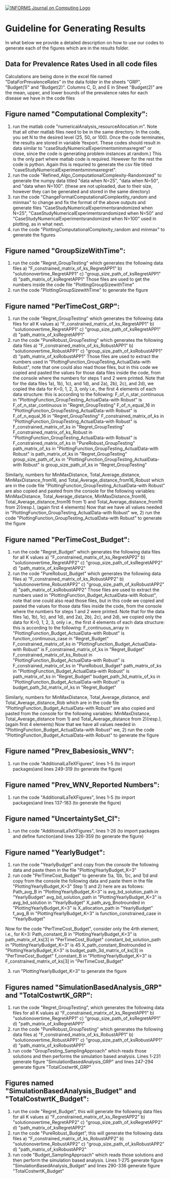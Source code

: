 [![INFORMS Journal on Computing Logo](https://INFORMSJoC.github.io/logos/INFORMS_Journal_on_Computing_Header.jpg)](https://pubsonline.informs.org/journal/ijoc)

# Guideline for Generating Results

In what below we provide a detailed description on how to use our codes to generate each of the figures which are in the results folder.

## Data for Prevalence Rates Used in all code files
Calculations are being done in the excel file named "DataForPrevalenceRates" in the data folder in the sheets "GRP", "Budget(1)" and "Budget(2)".
Columns C, D, and E in Sheet "Budget(2)" are the mean, upper, and lower bounds of the prevalence rates for each disease we have in the code files



## Figure named "Computational Complexity":
1) run the matlab code "numericalAnalysis_resourceAllocation.m". Note that all other matlab files need to be in the same directory.
In the code, you set N to the desired level (25, 50, or 100). Once the code terminates, the results are stored in variable Yexport. 
These codes should result in data similar to "caseStudyNumericalExperimentsminmaxregret" or close, since the code is generating problem instances at random.)
This is the only part where matlab code is required. However for the rest the code is python.
Again this is requried to generate the csv file titled "caseStudyNumericalExperimentsminmaxregret".
2) run the code "Refined_Algo_ComputationalComplexity-Randomized" to generate the numpy data titled "data when N=25", "data when N=50", and "data when N=100". (these are not uploaded,
due to their size, however they can be generated and stored in the same directory)
3) run the code "ChangeFormatComputationalComplextity_random and minmax" to change and fix the format of the above outputs and generate
files "CaseStudyNumericalExperimentsrandomized when N=25", "CaseStudyNumericalExperimentsrandomized when N=50" and 
"CaseStudyNumericalExperimentsrandomized when N=100" used in plotting, as in what next.
4) run the code "PlottingComputationalComplexity_random and minmax" to generate the figures


## Figure named "GroupSizeWithTime":
1) run the code "Regret_GroupTesting" which generates the following data files 
 a) "F_constrained_matrix_of_ks_RegretAPP1"
 b) "solutionovertime_RegretAPP1"
 c) "group_size_path_of_ksRegretAPP1"
 d) "path_matrix_of_ksRegretAPP1"
Those files are used to get the numbers inside the code file "PlottingGroupSizewithTime"
2) run the code "PlottingGroupSizewithTime" to generate the figure


## Figure named "PerTimeCost_GRP":
1) run the code "Regret_GroupTesting" which generates the following data files for all K values
 a) "F_constrained_matrix_of_ks_RegretAPP1"
 b) "solutionovertime_RegretAPP1"
 c) "group_size_path_of_ksRegretAPP1"
 d) "path_matrix_of_ksRegretAPP1"
2) run the code "PureRobust_GroupTesting" which generates the following data files 
 a) "F_constrained_matrix_of_ks_RobustAPP1"
 b) "solutionovertime_RobustAPP1"
 c) "group_size_path_of_ksRobustAPP1"
 d) "path_matrix_of_ksRobustAPP1"
Those files are used to extract the numbers used in "PlottingFunction_GroupTesting_ActualData-with Robust", note that one could also read those files,
but in this code we copied and pasted the values for those data files inside the code, from the console where the numbers for steps 1 and 2 were printed.
Note that for the data files 1a), 1b), 1c), and 1d), and 2a), 2b), 2c), and 2d), 
we copied the data for K=0, 1, 2, 3, only i.e., the first 4 elements of each data structure: this is according to the following:
F_of_n_star_continuous in "PlottingFunction_GroupTesting_ActualData-with Robust" is F_of_n_star_continuous in "Regret_GroupTesting"
F_of_n_equal_16 in "PlottingFunction_GroupTesting_ActualData-with Robust" is F_of_n_equal_16 in "Regret_GroupTesting"
F_constrained_matrix_of_ks in "PlottingFunction_GroupTesting_ActualData-with Robust" is F_constrained_matrix_of_ks in "Regret_GroupTesting"
F_constrained_matrix_of_ks_Robust in "PlottingFunction_GroupTesting_ActualData-with Robust" is F_constrained_matrix_of_ks in "PureRobust_GroupTesting"
path_matrix_of_ks in "PlottingFunction_GroupTesting_ActualData-with Robust" is path_matrix_of_ks in "Regret_GroupTesting"
group_size_path_of_ks in "PlottingFunction_GroupTesting_ActualData-with Robust" is group_size_path_of_ks in "Regret_GroupTesting"

Similarly, numbers for MinMaxDistance, Total_Average_distance, MinMaxDistance_from16, and Total_Average_distance_from16_Robust which are in 
the code file "PlottingFunction_GroupTesting_ActualData-with Robust" are also copied and pasted from the console 
for the following variables: MinMaxDistance, Total_Average_distance, MinMaxDistance_from16, Total_Average_distance_from16
from 1) and Total_Average_distance_from16 from 2)(resp.), (again first 4 elements)
Now that we have all values needed in "PlottingFunction_GroupTesting_ActualData-with Robust" we,
2) run the code "PlottingFunction_GroupTesting_ActualData-with Robust" to generate the figure



## Figure named "PerTimeCost_Budget":
1) run the code "Regret_Budget" which generates the following data files for all K values
 a) "F_constrained_matrix_of_ks_RegretAPP2"
 b) "solutionovertime_RegretAPP2"
 c) "group_size_path_of_ksRegretAPP2"
 d) "path_matrix_of_ksRegretAPP2"
2) run the code "PureRobust_Budget" which generates the following data files 
 a) "F_constrained_matrix_of_ks_RobustAPP2"
 b) "solutionovertime_RobustAPP2"
 c) "group_size_path_of_ksRobustAPP2"
 d) "path_matrix_of_ksRobustAPP2"
Those files are used to extract the numbers used in "PlottingFunction_Budget_ActualData-with Robust", note that one could also read those files,
but in this code we copied and pasted the values for those data files inside the code, from the console where the numbers for steps 1 and 2 were printed.
Note that for the data files 1a), 1b), 1c), and 1d), and 2a), 2b), 2c), and 2d), 
we copied only the data for K=0, 1, 2, 3, only i.e., the first 4 elements of each data structure: this is according to the following:
F_continuous_array in "PlottingFunction_Budget_ActualData-with Robust" is function_continuous_case in "Regret_Budget"
F_constrained_matrix_of_ks in "PlottingFunction_Budget_ActualData-with Robust" is F_constrained_matrix_of_ks in "Regret_Budget"
F_constrained_matrix_of_ks_Robust in "PlottingFunction_Budget_ActualData-with Robust" is F_constrained_matrix_of_ks in "PureRobust_Budget"
path_matrix_of_ks in "PlottingFunction_Budget_ActualData-with Robust" is path_matrix_of_ks in "Regret_Budget"
budget_path_3d_matrix_of_ks in "PlottingFunction_Budget_ActualData-with Robust" is budget_path_3d_matrix_of_ks in "Regret_Budget"

Similarly, numbers for MinMaxDistance, Total_Average_distance, and Total_Average_distance_Rob which are in 
the code file "PlottingFunction_Budget_ActualData-with Robust" are also copied and pasted from the console 
for the following variables: MinMaxDistance, Total_Average_distance from 1) and Total_Average_distance from 2)(resp.), (again first 4 elements)
Now that we have all values needed in "PlottingFunction_Budget_ActualData-with Robust" we,
2) run the code "PlottingFunction_Budget_ActualData-with Robust" to generate the figure


## Figure named "Prev_Babesiosis_WNV":
1) run the code "AdditionalLaTeXFigures", lines 1-5 (to import packages)and lines 249-319 (to generate the figure)


## Figure named "Prev_WNV_Reported Numbers":
1) run the code "AdditionalLaTeXFigures", lines 1-5 (to import packages)and lines 137-183 (to generate the figure)


## Figure named "UncertaintySet_CI":
1) run the code "AdditionalLaTeXFigures", lines 1-26 (to import packages and define function)and lines 326-359 (to generate the figure)


## Figure named "YearlyBudget":
1) run the code "YearlyBudget" and copy from the console the following data and paste them in the file "PlottingYearlyBudget_K=3"
2) run code "PerTimeCost_Budget" to generate 1)a, 1)b, 1)c, and 1)d and copy from the console the following data and paste them in the file "PlottingYearlyBudget_K=3"
Step 1) and 2) here are as follows:
Path_avg_B in "PlottingYearlyBudget_K=3" is avg_bd_solution_path in "YearlyBudget"
avg_bd_solution_path in "PlottingYearlyBudget_K=3" is avg_bd_solution in "YearlyBudget"
X_path_avg_Bnotrounded in "PlottingYearlyBudget_K=3" is X_allocation_path in "YearlyBudget"
f_avg_B in "PlottingYearlyBudget_K=3" is function_constrained_case in "YearlyBudget"

Now for the code "PerTimeCost_Budget", consider only the 4rth element, i.e., for K=3:
Path_constant_B in "PlottingYearlyBudget_K=3" is path_matrix_of_ks[3] in "PerTimeCost_Budget"
constant_bd_solution_path in "PlottingYearlyBudget_K=3" is 45
X_path_constant_Bnotrounded in "PlottingYearlyBudget_K=3" is budget_path_3d_matrix_of_ks[3] in "PerTimeCost_Budget"
f_constant_B in "PlottingYearlyBudget_K=3" is F_constrained_matrix_of_ks[3] in "PerTimeCost_Budget"

3) run "PlottingYearlyBudget_K=3" to generate the figure


## Figures named "SimulationBasedAnalysis_GRP" and "TotalCostwrtK_GRP":
1) run the code "Regret_GroupTesting", which generates the following data files for all K values
 a) "F_constrained_matrix_of_ks_RegretAPP1"
 b) "solutionovertime_RegretAPP1"
 c) "group_size_path_of_ksRegretAPP1"
 d) "path_matrix_of_ksRegretAPP1"
2) run the code "PureRobust_GroupTesting" which generates the following data files 
 a) "F_constrained_matrix_of_ks_RobustAPP1"
 b) "solutionovertime_RobustAPP1"
 c) "group_size_path_of_ksRobustAPP1"
 d) "path_matrix_of_ksRobustAPP1"
3) run code "GroupTesting_SamplingApproach" which reads those solutions and then performs the simulation based analysis. 
Lines 1-231 generate figure "SimulationBasedAnalysis_GRP" and lines 247-294 generate figure "TotalCostwrtK_GRP"



## Figures named "SimulationBasedAnalysis_Budget" and "TotalCostwrtK_Budget":
1) run the code "Regret_Budget", this will generate the following data files for all K values
 a) "F_constrained_matrix_of_ks_RegretAPP2"
 b) "solutionovertime_RegretAPP2"
 c) "group_size_path_of_ksRegretAPP2"
 d) "path_matrix_of_ksRegretAPP2"
2) run the code "PureRobust_Budget", this will generate the following data files 
 a) "F_constrained_matrix_of_ks_RobustAPP2"
 b) "solutionovertime_RobustAPP2"
 c) "group_size_path_of_ksRobustAPP2"
 d) "path_matrix_of_ksRobustAPP2"
3) run code "Budget_SamplingApproach" which reads those solutions and then perform the simulation based analysis.
Lines 1-275 generate figure "SimulationBasedAnalysis_Budget" and lines 290-336 generate figure "TotalCostwrtK_Budget"
